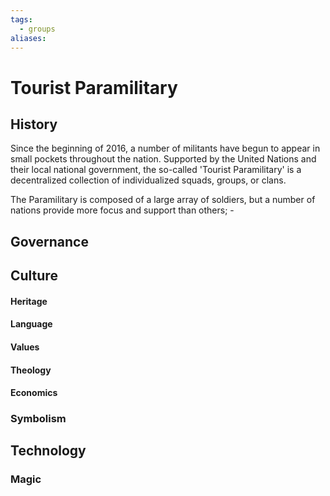 ```yaml
---
tags:
  - groups
aliases:
---
```


# Tourist Paramilitary
## History
Since the beginning of 2016, a number of militants have begun to appear in small pockets throughout the nation. Supported by the United Nations and their local national government, the so-called 'Tourist Paramilitary' is a decentralized collection of individualized squads, groups, or clans.

The Paramilitary is composed of a large array of soldiers, but a number of nations provide more focus and support than others;
	- 

## Governance
## Culture
#### Heritage
#### Language
#### Values
#### Theology
#### Economics
### Symbolism
## Technology
### Magic